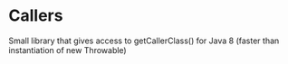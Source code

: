 # Callers
Small library that gives access to getCallerClass() for Java 8 (faster than instantiation of new Throwable)
